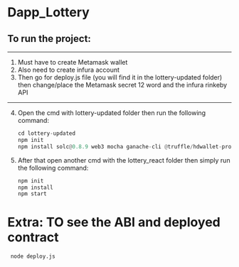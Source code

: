 # Dapp_Lottery

## To run the project:
---
1. Must have to create Metamask wallet
2. Also need to create infura account
3. Then go for deploy.js file (you will find it in the lottery-updated folder) then change/place the Metamask secret 12 word and the infura rinkeby API
---

4. Open the cmd with lottery-updated folder then run the following command:
   ```python
   cd lottery-updated
   npm init
   npm install solc@0.8.9 web3 mocha ganache-cli @truffle/hdwallet-provider
   ```
5. After that open another cmd with the lottery_react folder then simply run the following command:
   ```python
   npm init
   npm install
   npm start
   ```
   
# Extra: TO see the ABI and deployed contract
  ```python
   node deploy.js
   ```   
